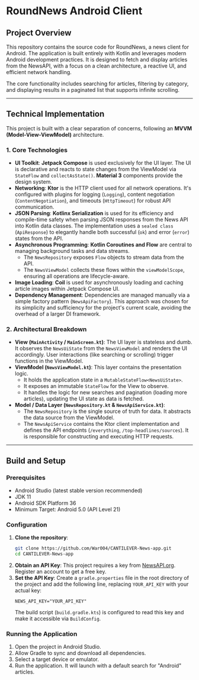 # RoundNews Android Client

## Project Overview

This repository contains the source code for RoundNews, a news client for Android. The application is built entirely with Kotlin and leverages modern Android development practices. It is designed to fetch and display articles from the NewsAPI, with a focus on a clean architecture, a reactive UI, and efficient network handling.

The core functionality includes searching for articles, filtering by category, and displaying results in a paginated list that supports infinite scrolling.

---

## Technical Implementation

This project is built with a clear separation of concerns, following an **MVVM (Model-View-ViewModel)** architecture.

### 1. Core Technologies

-   **UI Toolkit**: **Jetpack Compose** is used exclusively for the UI layer. The UI is declarative and reacts to state changes from the ViewModel via `StateFlow` and `collectAsState()`. **Material 3** components provide the design system.
-   **Networking**: **Ktor** is the HTTP client used for all network operations. It's configured with plugins for logging (`Logging`), content negotiation (`ContentNegotiation`), and timeouts (`HttpTimeout`) for robust API communication.
-   **JSON Parsing**: **Kotlinx Serialization** is used for its efficiency and compile-time safety when parsing JSON responses from the News API into Kotlin data classes. The implementation uses a `sealed class` (`ApiResponse`) to elegantly handle both successful (`ok`) and error (`error`) states from the API.
-   **Asynchronous Programming**: **Kotlin Coroutines and Flow** are central to managing background tasks and data streams.
    -   The `NewsRepository` exposes `Flow` objects to stream data from the API.
    -   The `NewsViewModel` collects these flows within the `viewModelScope`, ensuring all operations are lifecycle-aware.
-   **Image Loading**: **Coil** is used for asynchronously loading and caching article images within Jetpack Compose UI.
-   **Dependency Management**: Dependencies are managed manually via a simple factory pattern (`NewsApiFactory`). This approach was chosen for its simplicity and sufficiency for the project's current scale, avoiding the overhead of a larger DI framework.

### 2. Architectural Breakdown

-   **View (`MainActivity` / `MainScreen.kt`)**: The UI layer is stateless and dumb. It observes the `NewsUiState` from the `NewsViewModel` and renders the UI accordingly. User interactions (like searching or scrolling) trigger functions in the ViewModel.
-   **ViewModel (`NewsViewModel.kt`)**: This layer contains the presentation logic.
    -   It holds the application state in a `MutableStateFlow<NewsUiState>`.
    -   It exposes an immutable `StateFlow` for the View to observe.
    -   It handles the logic for new searches and pagination (loading more articles), updating the UI state as data is fetched.
-   **Model / Data Layer (`NewsRepository.kt` & `NewsApiService.kt`)**:
    -   The `NewsRepository` is the single source of truth for data. It abstracts the data source from the ViewModel.
    -   The `NewsApiService` contains the Ktor client implementation and defines the API endpoints (`/everything`, `/top-headlines/sources`). It is responsible for constructing and executing HTTP requests.

---

## Build and Setup

### Prerequisites

-   Android Studio (latest stable version recommended)
-   JDK 11
-   Android SDK Platform 36
-   Minimum Target: Android 5.0 (API Level 21)

### Configuration

1.  **Clone the repository**:
    ```bash
    git clone https://github.com/War004/CANTILEVER-News-app.git
    cd CANTILEVER-News-app
    ```
2.  **Obtain an API Key**: This project requires a key from [NewsAPI.org](https://newsapi.org/). Register an account to get a free key.
3.  **Set the API Key**: Create a `gradle.properties` file in the root directory of the project and add the following line, replacing `YOUR_API_KEY` with your actual key:
    ```properties
    NEWS_API_KEY="YOUR_API_KEY"
    ```
    The build script (`build.gradle.kts`) is configured to read this key and make it accessible via `BuildConfig`.

### Running the Application

1.  Open the project in Android Studio.
2.  Allow Gradle to sync and download all dependencies.
3.  Select a target device or emulator.
4.  Run the application. It will launch with a default search for "Android" articles.
